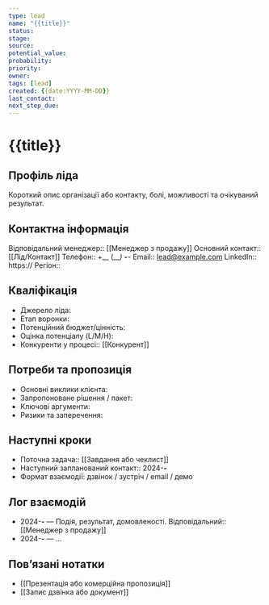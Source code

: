 ```yaml
---
type: lead
name: "{{title}}"
status: 
stage: 
source: 
potential_value: 
probability: 
priority: 
owner: 
tags: [lead]
created: {{date:YYYY-MM-DD}}
last_contact: 
next_step_due: 
---
```


# {{title}}

## Профіль ліда
Короткий опис організації або контакту, болі, можливості та очікуваний результат.

## Контактна інформація
Відповідальний менеджер:: [[Менеджер з продажу]]
Основний контакт:: [[Лід/Контакт]]
Телефон:: +__ (___) ___-__-__
Email:: lead@example.com
LinkedIn:: https://
Регіон:: 

## Кваліфікація
- Джерело ліда: 
- Етап воронки: 
- Потенційний бюджет/цінність: 
- Оцінка потенціалу (L/M/H): 
- Конкуренти у процесі:: [[Конкурент]]

## Потреби та пропозиція
- Основні виклики клієнта: 
- Запропоноване рішення / пакет: 
- Ключові аргументи: 
- Ризики та заперечення: 

## Наступні кроки
- Поточна задача:: [[Завдання або чеклист]]
- Наступний запланований контакт:: 2024-__-__
- Формат взаємодії: дзвінок / зустріч / email / демо

## Лог взаємодій
- 2024-__-__ — Подія, результат, домовленості. Відповідальний:: [[Менеджер з продажу]]
- 2024-__-__ — ...

## Повʼязані нотатки
- [[Презентація або комерційна пропозиція]]
- [[Запис дзвінка або документ]]
